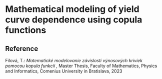 # Mathematical modeling of yield curve dependence using copula functions

## Reference
Filová, T.: <i> Matematické modelovanie závislosti výnosových kriviek pomocou kopula funkcií </i>, Master Thesis, Faculty of Mathematics, Physics and Informatics, Comenius University in Bratislava, 2023
